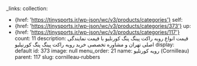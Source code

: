 _links:
  collection:
  - {href: 'https://tinysports.ir/wp-json/wc/v3/products/categories'}
  self:
  - {href: 'https://tinysports.ir/wp-json/wc/v3/products/categories/373'}
  up:
  - {href: 'https://tinysports.ir/wp-json/wc/v3/products/categories/117'}
count: 11
description: قیمت انواع رویه راکت پینگ پنگ کورنلیو
  با قیمت نمایندگی اصلی تهران و مشاوره تخصصی خرید
  رویه راکت پینگ پنگ کورنیلیو
display: default
id: 373
image: null
menu_order: 21
name: رویه کورنلیو (Cornilleau)
parent: 117
slug: cornilleau-rubbers
